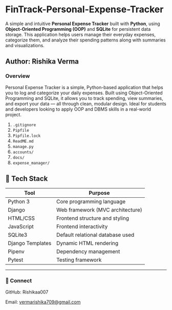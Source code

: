 # FinTrack-Personal-Expense-Tracker
A simple and intuitive **Personal Expense Tracker** built with **Python**, using **Object-Oriented Programming (OOP)** and **SQLite** for persistent data storage. This application helps users manage their everyday expenses, categorize them, and analyze their spending patterns along with summaries and visualizations.
  
## Author: Rishika Verma 
    
### Overview  
Personal Expense Tracker is a simple, Python-based application that helps you to log and categorize your daily expenses. Built using Object-Oriented Programming and SQLite, it allows you to track spending, view summaries, and export your data — all through clean, modular design.  Ideal for students and developers looking to apply OOP and DBMS skills in a real-world project.
1. `.gitignore`    
2. `Pipfile`  
3. `Pipfile.lock`  
4. `ReadME.md`  
5. `manage.py`  
6. `accounts/`  
7. `docs/`      
8. `expense_manager/`  

## 🧠 Tech Stack
| Tool            | Purpose                          |
|-----------------|----------------------------------|
| Python 3        | Core programming language        |
| Django          | Web framework (MVC architecture) |
| HTML/CSS        | Frontend structure and styling   |
| JavaScript      | Frontend interactivity           |
| SQLite3         | Default relational database used |
| Django Templates| Dynamic HTML rendering           |
| Pipenv          | Dependency management            |
| Pytest          | Testing framework                |
 



---
### 🔗 Connect

GitHub: Rishikaa007

Email: vermarishika709@gmail.com
